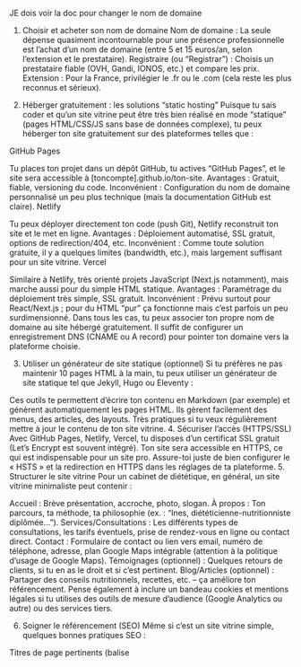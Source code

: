 JE dois voir la doc pour changer le nom de domaine

1. Choisir et acheter son nom de domaine
Nom de domaine : La seule dépense quasiment incontournable pour une présence professionnelle est l’achat d’un nom de domaine (entre 5 et 15 euros/an, selon l’extension et le prestataire).
Registraire (ou “Registrar”) : Choisis un prestataire fiable (OVH, Gandi, IONOS, etc.) et compare les prix.
Extension : Pour la France, privilégier le .fr ou le .com (cela reste les plus reconnus et sérieux).

2. Héberger gratuitement : les solutions “static hosting”
Puisque tu sais coder et qu’un site vitrine peut être très bien réalisé en mode “statique” (pages HTML/CSS/JS sans base de données complexe), tu peux héberger ton site gratuitement sur des plateformes telles que :

GitHub Pages

Tu places ton projet dans un dépôt GitHub, tu actives “GitHub Pages”, et le site sera accessible à [toncompte].github.io/ton-site.
Avantages : Gratuit, fiable, versioning du code.
Inconvénient : Configuration du nom de domaine personnalisé un peu plus technique (mais la documentation GitHub est claire).
Netlify

Tu peux déployer directement ton code (push Git), Netlify reconstruit ton site et le met en ligne.
Avantages : Déploiement automatisé, SSL gratuit, options de redirection/404, etc.
Inconvénient : Comme toute solution gratuite, il y a quelques limites (bandwidth, etc.), mais largement suffisant pour un site vitrine.
Vercel

Similaire à Netlify, très orienté projets JavaScript (Next.js notamment), mais marche aussi pour du simple HTML statique.
Avantages : Paramétrage du déploiement très simple, SSL gratuit.
Inconvénient : Prévu surtout pour React/Next.js ; pour du HTML “pur” ça fonctionne mais c’est parfois un peu surdimensionné.
Dans tous les cas, tu peux associer ton propre nom de domaine au site hébergé gratuitement. Il suffit de configurer un enregistrement DNS (CNAME ou A record) pour pointer ton domaine vers la plateforme choisie.

3. Utiliser un générateur de site statique (optionnel)
Si tu préfères ne pas maintenir 10 pages HTML à la main, tu peux utiliser un générateur de site statique tel que Jekyll, Hugo ou Eleventy :

Ces outils te permettent d’écrire ton contenu en Markdown (par exemple) et génèrent automatiquement les pages HTML.
Ils gèrent facilement des menus, des articles, des layouts.
Très pratiques si tu veux régulièrement mettre à jour le contenu de ton site vitrine.
4. Sécuriser l’accès (HTTPS/SSL)
Avec GitHub Pages, Netlify, Vercel, tu disposes d’un certificat SSL gratuit (Let’s Encrypt est souvent intégré). Ton site sera accessible en HTTPS, ce qui est indispensable pour un site pro.
Assure-toi juste de bien configurer le « HSTS » et la redirection en HTTPS dans les réglages de ta plateforme.
5. Structurer le site vitrine
Pour un cabinet de diététique, en général, un site vitrine minimaliste peut contenir :

Accueil : Brève présentation, accroche, photo, slogan.
À propos : Ton parcours, ta méthode, ta philosophie (ex. : “Ines, diététicienne-nutritionniste diplômée...”).
Services/Consultations : Les différents types de consultations, les tarifs éventuels, prise de rendez-vous en ligne ou contact direct.
Contact : Formulaire de contact ou lien vers email, numéro de téléphone, adresse, plan Google Maps intégrable (attention à la politique d’usage de Google Maps).
Témoignages (optionnel) : Quelques retours de clients, si tu en as le droit et si c’est pertinent.
Blog/Articles (optionnel) : Partager des conseils nutritionnels, recettes, etc. – ça améliore ton référencement.
Pense également à inclure un bandeau cookies et mentions légales si tu utilises des outils de mesure d’audience (Google Analytics ou autre) ou des services tiers.

6. Soigner le référencement (SEO)
Même si c’est un site vitrine simple, quelques bonnes pratiques SEO :

Titres de page pertinents (balise <title>).
Méta-descriptions pour chaque page.
Texte descriptif sur la page d’accueil : mention “Diététicienne” ou “Nutritionniste”, “Ines”, “consultations à [ville]” si tu veux cibler une zone géographique.
Images légères et balises alt pour l’accessibilité.
Un favicon et un design responsive pour avoir un aspect professionnel.
7. Suivre la performance
Installe un outil de suivi d’audience (par ex. Google Analytics ou Matomo) pour voir combien de visiteurs tu as, et ajuster si besoin.
Vérifie que ton site se charge rapidement (images optimisées, code propre, etc.).
8. À retenir
Nom de domaine : Seule dépense quasi inévitable (quelques euros par an).
Hébergement : Gratuit sur GitHub Pages, Netlify, ou Vercel, qui suffisent largement pour un site vitrine.
Sécurité (HTTPS) : Généralement fournie gratuitement par les hébergeurs susmentionnés.
Mises à jour : Gérées via un simple push de code (ou un CMS statique si tu choisis un générateur).
Simplicité : Un site vitrine n’a pas besoin d’être volumineux, mais doit être clair, rapide, et attractif.
En suivant cette approche, tu limites tes coûts au strict nécessaire (une poignée d’euros par an pour le domaine) tout en ayant un site professionnel et maintenable facilement !